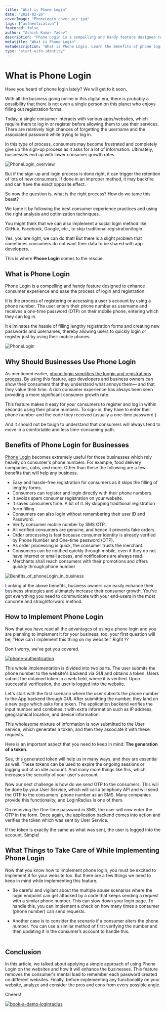 ```yaml
---
title: "What is Phone Login"
date: "2021-02-26"
coverImage: "PhoneLogin_cover_pic.jpg"
tags: ["authentication"]
featured: false
author: "Ashish Kumar Yadav"
description: "Phone Login is a compelling and handy feature designed to enhance consumer experience and ease the process of login and registration. It eliminates the hassle of filling lengthy registration forms and creating new passwords and usernames, thereby allowing consumers to quickly login or register just by using their mobile phones."
metatitle: "What is Phone Login"
metadescription: "What is Phone Login. Learn the benefits of phone login for businesses and how to implement it on your website and what things to take care of while implementing."
type: "start-with-identity"
---
```


# What is Phone Login

Have you heard of phone login lately? We will get to it soon. 

With all the business going online in this digital era, there is probably a possibility that there is not even a single person on this planet who enjoys filling out registration forms. 

Today, a single consumer interacts with various apps/websites, which require them to log in or register before allowing them to use their services. There are relatively high chances of forgetting the username and the associated password while trying to log in.

In this type of process, consumers may become frustrated and completely give up the sign-up process as it asks for a lot of information. Ultimately, businesses end up with lower consumer growth rates.

![PhoneLogin_overview](PhoneLogin_overview.jpg)

But if the sign-up and login process is done right, it can trigger the retention of lots of new consumers. If done in an improper method, it may backfire and can have the exact opposite effect. 

So now the question is, what is the right process? How do we tame this beast? 

We tame it by following the best consumer experience practices and using the right analysis and optimization techniques.

You might think that we can also implement a social login method like GitHub, Facebook, Google, etc., to skip traditional registration/login. 

Yes, you are right, we can do that! But there is a slight problem that sometimes consumers do not want their data to be shared with app developers. 

This is where **Phone Login** comes to the rescue.

## What is Phone Login

Phone Login is a compelling and handy feature designed to enhance consumer experience and ease the process of login and registration.

It is the process of registering or accessing a user's account by using a phone number. The user enters their phone number as username and receives a one-time password (OTP) on their mobile phone, entering which they can log in.

It eliminates the hassle of filling lengthy registration forms and creating new passwords and usernames, thereby allowing users to quickly login or register just by using their mobile phones.

![PhoneLogin](PhoneLogin.jpg)

## Why Should Businesses Use Phone Login

As mentioned earlier, [phone login simplifies the loogin and registrations process](https://www.loginradius.com/resource/loginradius-ciam-phone-authentication/). By using this feature, app developers and business owners can show their consumers that they understand what annoys them— and that they value their time. A rich consumer experience has always been seen providing a more significant consumer growth rate.

This feature makes it easy for your consumers to register and log in within seconds using their phone numbers. To sign-in, they have to enter their phone number and the code they received (usually a one-time password ). 

And it should not be tough to understand that consumers will always tend to move in a comfortable and less time-consuming path.

## Benefits of Phone Login for Businesses

[Phone Login](https://www.loginradius.com/phone-login/) becomes extremely useful for those businesses which rely heavily on consumer's phone numbers. For example, food delivery companies, cabs, and more. Other than these the following are a few benefits that will help any business.

- Easy and hassle-free registration for consumers as it skips the filling of lengthy forms.
- Consumers can register and login directly with their phone numbers.
- It avoids spam consumer registration on your website.
- It saves consumers time. A lot of it. By skipping traditional registration form filling.
- Consumers can also login without remembering their user ID and Password.
- Verify consumer mobile number by SMS OTP.
- All verified consumers are genuine, and hence it prevents fake orders.
- Order processing is fast because consumer identity is already verified by Phone Number and One-time password (OTP).
- As order processing is quick, the consumer trusts the merchant.
- Consumers can be notified quickly through mobile, even if they do not have internet or email access, and notifications are always read.
- Merchants shall reach consumers with their promotions and offers quickly through phone number

![Benifits_of_phoneLogin_in_business](Benifits_of_phoneLogin_in_business.jpg)

Looking at the above benefits, business owners can easily enhance their business strategies and ultimately increase their consumer growth. You've got everything you need to communicate with your end-users in the most concrete and straightforward method.

## How to Implement Phone Login

Now that you have read all the advantages of using a phone login and you are planning to implement it for your business, too, your first question will be, "How can I implement this thing on my website." Right ??

Don't worry, we've got you covered.

[![phone-authentication](phone-authentication.png)](https://www.loginradius.com/resource/loginradius-ciam-phone-authentication/)
 
This whole implementation is divided into two parts. 
The user submits the phone number to the website's backend via GUI and obtains a token.
Users submit the obtained token in a web field, where it is verified. Upon successful verification, the user is logged into the website.

Let's start with the first scenario where the user submits the phone number to the App backend through GUI. After submitting the number, they land on a new page which asks for a token. The application backend verifies the input number and combines it with extra information such as IP address, geographical location, and device information.

This wholesome mixture of information is now submitted to the User service, which generates a token, and then they associate it with these requests. 

Here is an important aspect that you need to keep in mind: **The generation of a token**.

See, this generated token will help us in many ways, and they are essential as well. These tokens can be used to expire the ongoing sessions or logging out of an idle account. And many more things like this, which increases the security of your user's account.

Now our next challenge is how do we send OTP to the consumers. This will be done by your User Service, which will call a telephony API and will send the OTP to the consumers' phone number as an SMS. Many companies provide this functionality, and LoginRadius is one of them.

On receiving the One-time password in SMS, the user will now enter the OTP in the form. Once again, the application backend comes into action and verifies the token which was sent by User Service.

If the token is exactly the same as what was sent, the user is logged into the account. Simple!

## What Things to Take Care of While Implementing Phone Login

Now that you know how to implement phone login, you must be excited to implement it for your website too. But there are a few things we need to keep in mind while implementing this feature.

- Be careful and vigilant about the multiple abuse scenarios where the login endpoint can get attacked by a code that keeps sending a request with a similar phone number. This can slow down your login page. To handle this, you can implement a check on how many times a consumer (phone number) can send requests.

- Another case is to consider the scenario if a consumer alters the phone number. You can use a similar method of first verifying the number and then updating it in the consumer’s account to handle this.
<br /><br />

## Conclusion

In this article, we talked about applying a simple approach of using Phone Login on the websites and how it will enhance the businesses. This feature removes the consumer's mental load to remember each password created on different websites. Finally, before implementing any functionality on your website, analyze and consider the pros and cons from every possible angle. 

Cheers!

[![book-a-demo-loginradius](../assets/book-a-demo-loginradius.png)](https://www.loginradius.com/book-a-demo/)